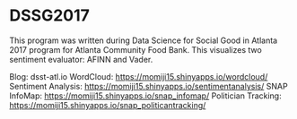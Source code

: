 # DSSG2017
This program was written during Data Science for Social Good in Atlanta 2017 program for Atlanta Community Food Bank. This visualizes two sentiment evaluator: AFINN and Vader.

Blog: dsst-atl.io
WordCloud: https://momiji15.shinyapps.io/wordcloud/
Sentiment Analysis: https://momiji15.shinyapps.io/sentimentanalysis/
SNAP InfoMap: https://momiji15.shinyapps.io/snap_infomap/
Politician Tracking: https://momiji15.shinyapps.io/snap_politicantracking/

